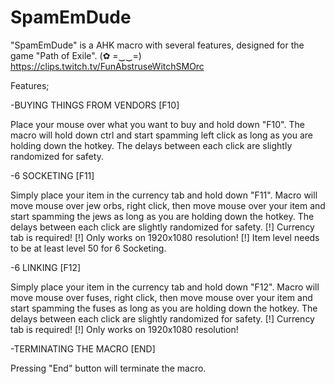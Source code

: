 # SpamEmDude
"SpamEmDude" is a AHK macro with several features, designed for the game "Path of Exile".
(✿ =‿‿=) https://clips.twitch.tv/FunAbstruseWitchSMOrc

Features;

-BUYING THINGS FROM VENDORS [F10]

Place your mouse over what you want to buy and hold down "F10". The macro will hold down ctrl and start spamming left click as long as you are holding down the hotkey.
The delays between each click are slightly randomized for safety.

-6 SOCKETING [F11]

Simply place your item in the currency tab and hold down "F11". Macro will move mouse over jew orbs, right click, then move mouse over your item and start spamming the jews as long as you are holding down the hotkey.
The delays between each click are slightly randomized for safety.
[!] Currency tab is required!
[!] Only works on 1920x1080 resolution!
[!] Item level needs to be at least level 50 for 6 Socketing.

-6 LINKING [F12]

Simply place your item in the currency tab and hold down "F12". Macro will move mouse over fuses, right click, then move mouse over your item and start spamming the fuses as long as you are holding down the hotkey.
The delays between each click are slightly randomized for safety.
[!] Currency tab is required!
[!] Only works on 1920x1080 resolution!

-TERMINATING THE MACRO [END]

Pressing "End" button will terminate the macro.
